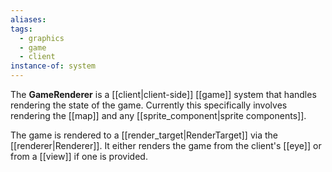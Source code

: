 ```yaml
---
aliases:
tags:
  - graphics
  - game
  - client
instance-of: system
---
```

The **GameRenderer** is a [[client|client-side]] [[game]] system that handles rendering the state of the game. Currently this specifically involves rendering the [[map]] and any [[sprite_component|sprite components]].

The game is rendered to a [[render_target|RenderTarget]] via the [[renderer|Renderer]]. It either renders the game from the client's [[eye]] or from a [[view]] if one is provided. 